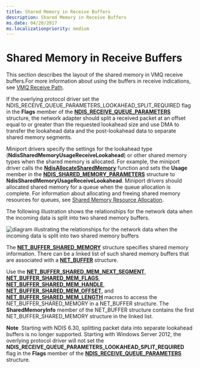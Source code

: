 ```yaml
---
title: Shared Memory in Receive Buffers
description: Shared Memory in Receive Buffers
ms.date: 04/20/2017
ms.localizationpriority: medium
---
```


# Shared Memory in Receive Buffers





This section describes the layout of the shared memory in VMQ receive buffers.For more information about using the buffers in receive indications, see [VMQ Receive Path](vmq-receive-path.md).

If the overlying protocol driver set the NDIS\_RECEIVE\_QUEUE\_PARAMETERS\_LOOKAHEAD\_SPLIT\_REQUIRED flag in the **Flags** member of the [**NDIS\_RECEIVE\_QUEUE\_PARAMETERS**](/windows-hardware/drivers/ddi/ntddndis/ns-ntddndis-_ndis_receive_queue_parameters) structure, the network adapter should split a received packet at an offset equal to or greater than the requested lookahead size and use DMA to transfer the lookahead data and the post-lookahead data to separate shared memory segments.

Miniport drivers specify the settings for the lookahead type (**NdisSharedMemoryUsageReceiveLookahead**) or other shared memory types when the shared memory is allocated. For example, the miniport driver calls the [**NdisAllocateSharedMemory**](/windows-hardware/drivers/ddi/ndis/nf-ndis-ndisallocatesharedmemory) function and sets the **Usage** member in the [**NDIS\_SHARED\_MEMORY\_PARAMETERS**](/windows-hardware/drivers/ddi/ndis/ns-ndis-_ndis_shared_memory_parameters) structure to **NdisSharedMemoryUsageReceiveLookahead**. Miniport drivers should allocated shared memory for a queue when the queue allocation is complete. For information about allocating and freeing shared memory resources for queues, see [Shared Memory Resource Allocation](shared-memory-resource-allocation.md).

The following illustration shows the relationships for the network data when the incoming data is split into two shared memory buffers.

![diagram illustrating the relationships for the network data when the incoming data is split into two shared memory buffers](images/vmqpacket.png)

The [**NET\_BUFFER\_SHARED\_MEMORY**](/windows-hardware/drivers/ddi/nbl/ns-nbl-net_buffer_shared_memory) structure specifies shared memory information. There can be a linked list of such shared memory buffers that are associated with a [**NET\_BUFFER**](/windows-hardware/drivers/ddi/nbl/ns-nbl-net_buffer) structure.

Use the [**NET\_BUFFER\_SHARED\_MEM\_NEXT\_SEGMENT**](/windows-hardware/drivers/ddi/nblaccessors/nf-nblaccessors-net_buffer_shared_mem_next_segment), [**NET\_BUFFER\_SHARED\_MEM\_FLAGS**](/windows-hardware/drivers/ddi/nblaccessors/nf-nblaccessors-net_buffer_shared_mem_flags), [**NET\_BUFFER\_SHARED\_MEM\_HANDLE**](/windows-hardware/drivers/ddi/nblaccessors/nf-nblaccessors-net_buffer_shared_mem_handle), [**NET\_BUFFER\_SHARED\_MEM\_OFFSET**](/windows-hardware/drivers/ddi/nblaccessors/nf-nblaccessors-net_buffer_shared_mem_offset), and [**NET\_BUFFER\_SHARED\_MEM\_LENGTH**](/windows-hardware/drivers/ddi/nblaccessors/nf-nblaccessors-net_buffer_shared_mem_length) macros to access the NET\_BUFFER\_SHARED\_MEMORY in a NET\_BUFFER structure. The **SharedMemoryInfo** member of the NET\_BUFFER structure contains the first NET\_BUFFER\_SHARED\_MEMORY structure in the linked list.

**Note**  Starting with NDIS 6.30, splitting packet data into separate lookahead buffers is no longer supported. Starting with Windows Server 2012, the overlying protocol driver will not set the **NDIS\_RECEIVE\_QUEUE\_PARAMETERS\_LOOKAHEAD\_SPLIT\_REQUIRED** flag in the **Flags** member of the [**NDIS\_RECEIVE\_QUEUE\_PARAMETERS**](/windows-hardware/drivers/ddi/ntddndis/ns-ntddndis-_ndis_receive_queue_parameters) structure.

 

 

